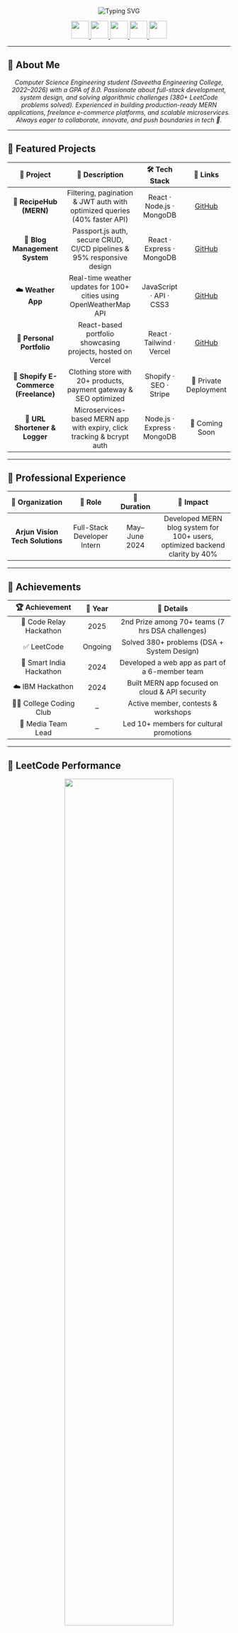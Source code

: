 <p align="center">
  <img src="https://readme-typing-svg.herokuapp.com?font=Fira+Code&weight=700&size=28&pause=1000&color=36BCF7&center=true&vCenter=true&width=750&lines=Hi%2C+I'm+Raghul+S!;Full+Stack+Developer+%7C+MERN+Stack;DSA+%26+System+Design+Enthusiast;Always+Learning+%7C+Building+Impactful+Projects" alt="Typing SVG" />
</p>

<p align="center">
  <a href="https://www.linkedin.com/in/profile-raghul">
    <img src="https://img.shields.io/badge/LinkedIn-0077B5?style=for-the-badge&logo=linkedin&logoColor=white" height="40">
  </a>
  <a href="https://github.com/raghulS2004">
    <img src="https://img.shields.io/badge/GitHub-161B22?style=for-the-badge&logo=github&logoColor=44E3FF" height="40">
  </a>
  <a href="https://personal-portfolio-omega-beige.vercel.app/">
    <img src="https://img.shields.io/badge/Portfolio-44E3FF?style=for-the-badge&logo=google-chrome&logoColor=white" height="40">
  </a>
  <a href="mailto:raghul.s0004@gmail.com">
    <img src="https://img.shields.io/badge/Email-EA4335?style=for-the-badge&logo=gmail&logoColor=white" height="40">
  </a>
  <a href="https://leetcode.com/u/raghulS2004/">
    <img src="https://img.shields.io/badge/LeetCode-FFA116?style=for-the-badge&logo=leetcode&logoColor=black" height="40">
  </a>
</p>

---

## 🌟 About Me  

<p align="center">
  <i>
    Computer Science Engineering student (Saveetha Engineering College, 2022–2026) with a GPA of 8.0.  
    Passionate about full-stack development, system design, and solving algorithmic challenges (380+ LeetCode problems solved).  
    Experienced in building production-ready MERN applications, freelance e-commerce platforms, and scalable microservices.  
    Always eager to collaborate, innovate, and push boundaries in tech 🚀.  
  </i>
</p>

---

## 🚀 Featured Projects  

<div align="center">

| 🌟 **Project** | 📝 **Description** | 🛠️ **Tech Stack** | 🔗 **Links** |
|:---:|:---:|:---:|:---:|
| **🍲 RecipeHub (MERN)** | Filtering, pagination & JWT auth with optimized queries (40% faster API) | React · Node.js · MongoDB | [GitHub](https://github.com/raghulS2004/recipe-mern-app.git) |
| **📝 Blog Management System** | Passport.js auth, secure CRUD, CI/CD pipelines & 95% responsive design | React · Express · MongoDB | [GitHub](https://github.com/raghulS2004/Blog-App.git) |
| **☁️ Weather App** | Real-time weather updates for 100+ cities using OpenWeatherMap API | JavaScript · API · CSS3 | [GitHub](https://github.com/raghulS2004/Weather-App.git) |
| **🎨 Personal Portfolio** | React-based portfolio showcasing projects, hosted on Vercel | React · Tailwind · Vercel | [GitHub](https://github.com/raghulS2004/Personal-Portfolio.git) |
| **🛒 Shopify E-Commerce (Freelance)** | Clothing store with 20+ products, payment gateway & SEO optimized | Shopify · SEO · Stripe | 🔗 Private Deployment |
| **🔗 URL Shortener & Logger** | Microservices-based MERN app with expiry, click tracking & bcrypt auth | Node.js · Express · MongoDB | 🔗 Coming Soon |

</div>

---

## 💼 Professional Experience  

<div align="center">

| 🏢 **Organization** | 💼 **Role** | 📅 **Duration** | 🎯 **Impact** |
|:---:|:---:|:---:|:---:|
| **Arjun Vision Tech Solutions** | Full-Stack Developer Intern | May–June 2024 | Developed MERN blog system for 100+ users, optimized backend clarity by 40% |

</div>

---

## 🏅 Achievements  

<div align="center">

| 🏆 **Achievement** | 📅 **Year** | 🎯 **Details** |
|:---:|:---:|:---:|
| 🥈 Code Relay Hackathon | 2025 | 2nd Prize among 70+ teams (7 hrs DSA challenges) |
| ✅ LeetCode | Ongoing | Solved 380+ problems (DSA + System Design) |
| 🚀 Smart India Hackathon | 2024 | Developed a web app as part of a 6-member team |
| ☁️ IBM Hackathon | 2024 | Built MERN app focused on cloud & API security |
| 👨‍💻 College Coding Club | – | Active member, contests & workshops |
| 🎨 Media Team Lead | – | Led 10+ members for cultural promotions |

</div>

---

## 🧠 LeetCode Performance  

<p align="center">
  <a href="https://leetcode.com/u/raghulS2004/">
    <img src="https://leetcard.jacoblin.cool/raghulS2004?theme=dark&font=Baloo+Bhai&ext=heatmap&border=2&radius=20&animation=true" width="70%" />
  </a>
</p>

<div align="center">

| **Level** | **Solved** | **Total** |
|:---:|:---:|:---:|
| 🟢 Easy | **127** | 890 |
| 🟡 Medium | **208** | 1897 |
| 🔴 Hard | **44** | 860 |
| ⚡ In Progress | 7 | – |

</div>


## 🎯 Technical Arsenal  

<div align="center">

| 💻 **Category** | 🛠️ **Technologies** |
|:---:|:---|
| **Languages** | ![Java](https://img.shields.io/badge/Java-ED8B00?style=for-the-badge&logo=java&logoColor=white) ![Python](https://img.shields.io/badge/Python-3776AB?style=for-the-badge&logo=python&logoColor=white) ![C](https://img.shields.io/badge/C-00599C?style=for-the-badge&logo=c&logoColor=white) ![JavaScript](https://img.shields.io/badge/JavaScript-F7DF1E?style=for-the-badge&logo=javascript&logoColor=black) |
| **Frontend** | ![React](https://img.shields.io/badge/React-61DAFB?style=for-the-badge&logo=react&logoColor=black) ![Next.js](https://img.shields.io/badge/Next.js-000000?style=for-the-badge&logo=next.js&logoColor=white) ![Tailwind](https://img.shields.io/badge/Tailwind-06B6D4?style=for-the-badge&logo=tailwindcss&logoColor=white) ![Redux](https://img.shields.io/badge/Redux-764ABC?style=for-the-badge&logo=redux&logoColor=white) |
| **Backend** | ![Node.js](https://img.shields.io/badge/Node.js-339933?style=for-the-badge&logo=node.js&logoColor=white) ![Express](https://img.shields.io/badge/Express-000000?style=for-the-badge&logo=express&logoColor=white) ![JWT](https://img.shields.io/badge/JWT-000000?style=for-the-badge&logo=jsonwebtokens&logoColor=white) ![Passport](https://img.shields.io/badge/Passport.js-34A853?style=for-the-badge&logo=google&logoColor=white) |
| **Databases** | ![MongoDB](https://img.shields.io/badge/MongoDB-47A248?style=for-the-badge&logo=mongodb&logoColor=white) ![MySQL](https://img.shields.io/badge/MySQL-00758F?style=for-the-badge&logo=mysql&logoColor=white) |
| **Tools & Deployment** | ![Git](https://img.shields.io/badge/Git-F05032?style=for-the-badge&logo=git&logoColor=white) ![Postman](https://img.shields.io/badge/Postman-FF6C37?style=for-the-badge&logo=postman&logoColor=white) ![Linux](https://img.shields.io/badge/Linux-000000?style=for-the-badge&logo=linux&logoColor=white) ![VSCode](https://img.shields.io/badge/VSCode-007ACC?style=for-the-badge&logo=visual-studio-code&logoColor=white) ![Vercel](https://img.shields.io/badge/Vercel-000000?style=for-the-badge&logo=vercel&logoColor=white) ![Render](https://img.shields.io/badge/Render-46A2F1?style=for-the-badge&logo=render&logoColor=white) ![Netlify](https://img.shields.io/badge/Netlify-00C7B7?style=for-the-badge&logo=netlify&logoColor=white) |

</div>

---

## 🎓 Education  

<div align="center">

| 🎓 **Degree** | 🏛️ **Institution** | 📅 **Year** | 📊 **Performance** |
|:---:|:---:|:---:|:---:|
| B.E. Computer Science Engineering | Saveetha Engineering College | 2022–2026 | GPA: 8.0 |
| HSC (12th Grade) | Vivekananda Vidyalaya CBSE | 2022 | 89% |
| SSLC (10th Grade) | Vivekananda Vidyalaya CBSE | 2020 | 79% |

</div>

---

<p align="center">
  <img src="https://media.giphy.com/media/L8K62iTDkzGX6/giphy.gif" width="200" alt="coding animation"/>
</p>

<p align="center">
  <b>🚀 Let's connect and create something impactful together! ✨</b>
</p>

<p align="center">
  <img src="https://komarev.com/ghpvc/?username=raghulS2004&label=Profile%20views&color=44E3FF&style=for-the-badge" alt="Profile Views" />
</p>
